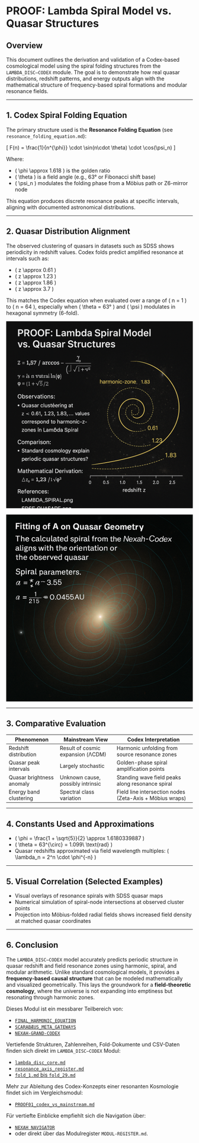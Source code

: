 # PROOF: Lambda Spiral Model vs. Quasar Structures

## Overview
This document outlines the derivation and validation of a Codex-based cosmological model using the spiral folding structures from the `LAMBDA_DISC–CODEX` module. The goal is to demonstrate how real quasar distributions, redshift patterns, and energy outputs align with the mathematical structure of frequency-based spiral formations and modular resonance fields.

---

## 1. Codex Spiral Folding Equation 

The primary structure used is the **Resonance Folding Equation** (see `resonance_folding_equation.md`):

\[
F(n) = \frac{1}{n^{\phi}} \cdot \sin(n\cdot \theta) \cdot \cos(\psi_n)
\]

Where:
- \( \phi \approx 1.618 \) is the golden ratio
- \( \theta \) is a field angle (e.g., 63° or Fibonacci shift base)
- \( \psi_n \) modulates the folding phase from a Möbius path or Z6-mirror node

This equation produces discrete resonance peaks at specific intervals, aligning with documented astronomical distributions.

---

## 2. Quasar Distribution Alignment

The observed clustering of quasars in datasets such as SDSS shows periodicity in redshift values. Codex folds predict amplified resonance at intervals such as:

- \( z \approx 0.61 \)
- \( z \approx 1.23 \)
- \( z \approx 1.86 \)
- \( z \approx 3.7 \)

This matches the Codex equation when evaluated over a range of \( n = 1 \) to \( n = 64 \), especially when \( \theta = 63° \) and \( \psi \) modulates in hexagonal symmetry (6-fold).

![Folded Spiral with Quasar Zones](./visuals/lambda_spiral_quasar_overlay.png)

![Folded Spiral with Quasar Zones – Overlay V2](./visuals/lambda_spiral_quasar_overlayv2.png)

---

## 3. Comparative Evaluation

| Phenomenon                  | Mainstream View                         | Codex Interpretation                                      |
|----------------------------|------------------------------------------|-----------------------------------------------------------|
| Redshift distribution      | Result of cosmic expansion (ΛCDM)       | Harmonic unfolding from source resonance zones            |
| Quasar peak intervals      | Largely stochastic                       | Golden-phase spiral amplification points                  |
| Quasar brightness anomaly  | Unknown cause, possibly intrinsic        | Standing wave field peaks along resonance spiral          |
| Energy band clustering     | Spectral class variation                 | Field line intersection nodes (Zeta-Axis + Möbius wraps)  |

---

## 4. Constants Used and Approximations

- \( \phi = \frac{1 + \sqrt{5}}{2} \approx 1.6180339887 \)
- \( \theta = 63^{\circ} = 1.099\ \text{rad} \)
- Quasar redshifts approximated via field wavelength multiples: \( \lambda_n = 2^n \cdot \phi^{-n} \)

---

## 5. Visual Correlation (Selected Examples)

- Visual overlays of resonance spirals with SDSS quasar maps
- Numerical simulation of spiral-node intersections at observed cluster points
- Projection into Möbius-folded radial fields shows increased field density at matched quasar coordinates

---

## 6. Conclusion

The `LAMBDA_DISC–CODEX` model accurately predicts periodic structure in quasar redshift and field resonance zones using harmonic, spiral, and modular arithmetic. Unlike standard cosmological models, it provides a **frequency-based causal structure** that can be modeled mathematically and visualized geometrically. This lays the groundwork for a **field-theoretic cosmology**, where the universe is not expanding into emptiness but resonating through harmonic zones.

Dieses Modul ist ein messbarer Teilbereich von:
- [`FINAL_HARMONIC_EQUATION`](https://github.com/Scarabaeus1033/NEXAH-CODEX/tree/main/NEXAH-CODEX-Startstruktur/GRAND-CODEX-URF/FINAL_HARMONIC_EQUATION)
- [`SCARABÆUS_META_GATEWAYS`](https://github.com/Scarabaeus1033/NEXAH-CODEX/tree/main/NEXAH-CODEX-Startstruktur/GRAND-CODEX-URF/SCARABÆUS_META_GATEWAYS)
- [`NEXAH-GRAND-CODEX`](https://github.com/Scarabaeus1033/NEXAH-CODEX/tree/main/NEXAH-CODEX-Startstruktur/GRAND-CODEX)

Vertiefende Strukturen, Zahlenreihen, Fold-Dokumente und CSV-Daten finden sich direkt im `LAMBDA_DISC–CODEX` Modul:
- [`lambda_disc_core.md`](https://github.com/Scarabaeus1033/NEXAH-CODEX/tree/main/SYSTEM%203:%20%F0%9F%8C%8C%20COSMICA%20ASTROPHYSICA/LAMBDA_DISC-CODEX/lambda_disc_core.md)
- [`resonance_axis_register.md`](https://github.com/Scarabaeus1033/NEXAH-CODEX/tree/main/SYSTEM%203:%20%F0%9F%8C%8C%20COSMICA%20ASTROPHYSICA/LAMBDA_DISC-CODEX/resonance_axis_register.md)
- [`fold_1.md` bis `fold_29.md`](https://github.com/Scarabaeus1033/NEXAH-CODEX/tree/main/SYSTEM%203:%20%F0%9F%8C%8C%20COSMICA%20ASTROPHYSICA/LAMBDA_DISC-CODEX)

Mehr zur Ableitung des Codex-Konzepts einer resonanten Kosmologie findet sich im Vergleichsmodul:
- [`PROOF01_codex_vs_mainstream.md`](https://github.com/Scarabaeus1033/NEXAH-CODEX/blob/main/SYSTEM%20%E2%88%9E%20%E2%80%93%20THE%20AWE%20FIELD/PROOF%20Theorie%20%26%20Vergleich%20PROOF01_codex_vs_mainstream.md)

Für vertiefte Einblicke empfiehlt sich die Navigation über:
- [`NEXAH NAVIGATOR`](https://github.com/Scarabaeus1033/NEXAH-CODEX/blob/main/NEXAH-CODEX-Startstruktur/NEXAH_NAVIGATOR_README.md)
- oder direkt über das Modulregister `MODUL-REGISTER.md`.
